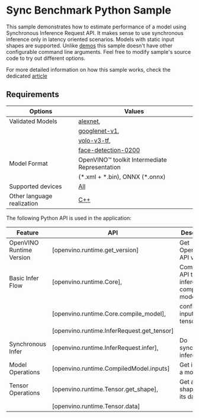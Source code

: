 # Sync Benchmark Python Sample

This sample demonstrates how to estimate performance of a model using Synchronous Inference Request API. It makes sense to use synchronous inference only in latency oriented scenarios. Models with static input shapes are supported. Unlike [demos](https://docs.openvino.ai/2023.2/omz_demos.html) this sample doesn't have other configurable command line arguments. Feel free to modify sample's source code to try out different options.

For more detailed information on how this sample works, check the dedicated [article](..\..\..\..\docs\articles_en\learn_openvino\openvino_samples\python_sample_sync_benchmark.md)

## Requirements

| Options                     | Values                                                                                             |
| ----------------------------| ---------------------------------------------------------------------------------------------------|
| Validated Models            | [alexnet](https://docs.openvino.ai/2023.2/omz_models_model_alexnet.html),                          |
|                             | [googlenet-v1](https://docs.openvino.ai/2023.2/omz_models_model_googlenet_v1.html),                |
|                             | [yolo-v3-tf](https://docs.openvino.ai/2023.2/omz_models_model_yolo_v3_tf.html),                    |
|                             | [face-detection-0200](https://docs.openvino.ai/2023.2/omz_models_model_face_detection_0200.html)   |
| Model Format                | OpenVINO™ toolkit Intermediate Representation                                                      |
|                             | (\*.xml + \*.bin), ONNX (\*.onnx)                                                                  |
| Supported devices           | [All](..\..\..\..\docs\articles_en\about_openvino\compatibility_and_support\Supported_Devices.md)  |
| Other language realization  | [C++](..\..\..\..\docs\articles_en\learn_openvino\openvino_samples\cpp_sample_sync_benchmark.md)   |

The following Python API is used in the application:

| Feature                   | API                                             | Description                                  |
| --------------------------| ------------------------------------------------|----------------------------------------------|
| OpenVINO Runtime Version  | [openvino.runtime.get_version]                  | Get Openvino API version.                    |
| Basic Infer Flow          | [openvino.runtime.Core],                        | Common API to do inference: compile a model, |
|                           | [openvino.runtime.Core.compile_model],          | configure input tensors.                     |
|                           | [openvino.runtime.InferRequest.get_tensor]      |                                              |
| Synchronous Infer         | [openvino.runtime.InferRequest.infer],          | Do synchronous inference.                    |
| Model Operations          | [openvino.runtime.CompiledModel.inputs]         | Get inputs of a model.                       |
| Tensor Operations         | [openvino.runtime.Tensor.get_shape],            | Get a tensor shape and its data.             |
|                           | [openvino.runtime.Tensor.data]                  |                                              |
